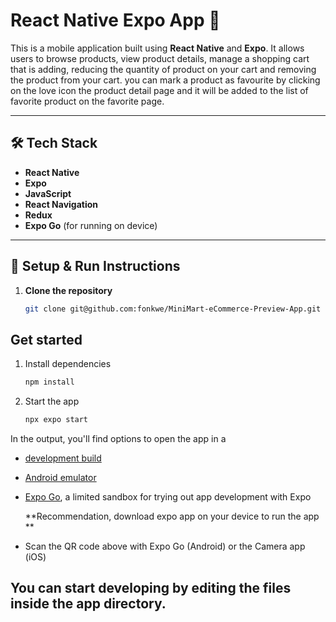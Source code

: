 # React Native Expo App 👋

This is a mobile application built using **React Native** and **Expo**. It allows users to browse products, view product details, manage a shopping cart that is adding, reducing the quantity of product on your cart and removing the product from  your cart. you can mark a product as favourite by clicking on the love icon the product detail page and it will be added to the list of favorite product on the favorite page.

---

## 🛠 Tech Stack

- **React Native**
- **Expo**
- **JavaScript**
- **React Navigation**
- **Redux** 
- **Expo Go** (for running on device)

---

## 🚀 Setup & Run Instructions

1. **Clone the repository**
   ```bash
   git clone git@github.com:fonkwe/MiniMart-eCommerce-Preview-App.git
   
## Get started

1. Install dependencies

   ```bash
   npm install
   ```

2. Start the app

   ```bash
   npx expo start
   ```

In the output, you'll find options to open the app in a

- [development build](https://docs.expo.dev/develop/development-builds/introduction/)
- [Android emulator](https://docs.expo.dev/workflow/android-studio-emulator/)
- [Expo Go](https://expo.dev/go), a limited sandbox for trying out app development with Expo

  **Recommendation, download expo app on your device to run the app **

 - Scan the QR code above with Expo Go (Android) or the Camera app (iOS)

## You can start developing by editing the files inside the **app** directory.

